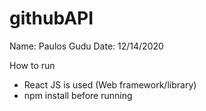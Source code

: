 # githubAPI
Name: Paulos Gudu
Date: 12/14/2020

How to run 
* React JS is used (Web framework/library)
* npm install before running 
